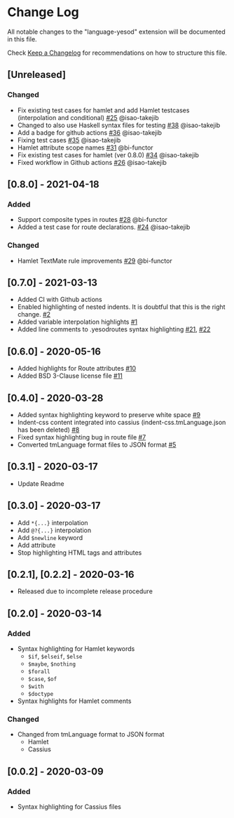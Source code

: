 # Change Log

All notable changes to the "language-yesod" extension will be documented in this file.

Check [Keep a Changelog](http://keepachangelog.com/) for recommendations on how to structure this file.

## [Unreleased]

### Changed

- Fix existing test cases for hamlet and add Hamlet testcases (interpolation and conditional) [#25](https://github.com/e-bigmoon/vscode-language-yesod/pull/25) @isao-takejib
- Changed to also use Haskell syntax files for testing [#38](https://github.com/e-bigmoon/vscode-language-yesod/pull/38) @isao-takejib
- Add a badge for github actions [#36](https://github.com/e-bigmoon/vscode-language-yesod/pull/36) @isao-takejib
- Fixing test cases [#35](https://github.com/e-bigmoon/vscode-language-yesod/pull/35) @isao-takejib
- Hamlet attribute scope names [#31](https://github.com/e-bigmoon/vscode-language-yesod/pull/31) @bi-functor
- Fix existing test cases for hamlet (ver 0.8.0) [#34](https://github.com/e-bigmoon/vscode-language-yesod/pull/34) @isao-takejib
- Fixed workflow in Github actions [#26](https://github.com/e-bigmoon/vscode-language-yesod/pull/26) @isao-takejib

## [0.8.0] - 2021-04-18

### Added

- Support composite types in routes [#28](https://github.com/e-bigmoon/vscode-language-yesod/pull/28) @bi-functor
- Added a test case for route declarations. [#24](https://github.com/e-bigmoon/vscode-language-yesod/pull/24) @isao-takejib

### Changed

- Hamlet TextMate rule improvements [#29](https://github.com/e-bigmoon/vscode-language-yesod/pull/29) @bi-functor

## [0.7.0] - 2021-03-13

- Added CI with Github actions
- Enabled highlighting of nested indents. It is doubtful that this is the right change. [#2](https://github.com/e-bigmoon/vscode-language-yesod/issues/2)
- Added variable interpolation highlights [#1](https://github.com/e-bigmoon/vscode-language-yesod/issues/1)
- Added line comments to .yesodroutes syntax highlighting [#21](https://github.com/e-bigmoon/vscode-language-yesod/pull/21), [#22](https://github.com/e-bigmoon/vscode-language-yesod/pull/21)

## [0.6.0] - 2020-05-16

- Added highlights for Route attributes [#10](https://github.com/e-bigmoon/vscode-language-yesod/issues/10)
- Added BSD 3-Clause license file [#11](https://github.com/e-bigmoon/vscode-language-yesod/issues/11)

## [0.4.0] - 2020-03-28

- Added syntax highlighting keyword to preserve white space [#9](https://github.com/e-bigmoon/vscode-language-yesod/pull/9)
- Indent-css content integrated into cassius (indent-css.tmLanguage.json has been deleted) [#8](https://github.com/e-bigmoon/vscode-language-yesod/pull/8)
- Fixed syntax highlighting bug in route file [#7](https://github.com/e-bigmoon/vscode-language-yesod/pull/7)
- Converted tmLanguage format files to JSON format [#5](https://github.com/e-bigmoon/vscode-language-yesod/pull/5)

## [0.3.1] - 2020-03-17

- Update Readme

## [0.3.0] - 2020-03-17

- Add `*{...}` interpolation
- Add `@?{...}` interpolation
- Add `$newline` keyword
- Add attribute
- Stop highlighting HTML tags and attributes

## [0.2.1], [0.2.2] - 2020-03-16

- Released due to incomplete release procedure

## [0.2.0] - 2020-03-14

### Added

- Syntax highlighting for Hamlet keywords
    - `$if`, `$elseif`, `$else`
    - `$maybe`, `$nothing`
    - `$forall`
    - `$case`, `$of`
    - `$with`
    - `$doctype`
- Syntax highlights for Hamlet comments

### Changed

- Changed from tmLanguage format to JSON format
    - Hamlet
    - Cassius

## [0.0.2] - 2020-03-09

### Added

- Syntax highlighting for Cassius files
